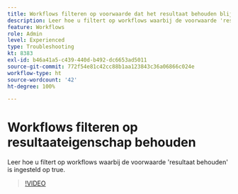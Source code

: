 ```yaml
---
title: Workflows filteren op voorwaarde dat het resultaat behouden blijft
description: Leer hoe u filtert op workflows waarbij de voorwaarde 'resultaat behouden' is ingesteld op true.
feature: Workflows
role: Admin
level: Experienced
type: Troubleshooting
kt: 8383
exl-id: b46a41a5-c439-440d-b492-dc6653ad5011
source-git-commit: 772f54e81c42cc88b1aa123843c36a06866c024e
workflow-type: ht
source-wordcount: '42'
ht-degree: 100%

---
```


# Workflows filteren op resultaateigenschap behouden

Leer hoe u filtert op workflows waarbij de voorwaarde &#39;resultaat behouden&#39; is ingesteld op true.

>[!VIDEO](https://video.tv.adobe.com/v/335888?quality=12)
